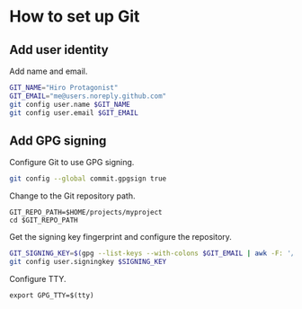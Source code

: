 # How to set up Git

## Add user identity
Add name and email.
``` sh
GIT_NAME="Hiro Protagonist"
GIT_EMAIL="me@users.noreply.github.com"
git config user.name $GIT_NAME
git config user.email $GIT_EMAIL
```
## Add GPG signing

Configure Git to use GPG signing.
``` sh
git config --global commit.gpgsign true
```
Change to the Git repository path.
```
GIT_REPO_PATH=$HOME/projects/myproject
cd $GIT_REPO_PATH
```
Get the signing key fingerprint and configure the repository.
``` sh
GIT_SIGNING_KEY=$(gpg --list-keys --with-colons $GIT_EMAIL | awk -F: '/^pub:/ { print $5 }')
git config user.signingkey $SIGNING_KEY
```
Configure TTY.
```
export GPG_TTY=$(tty)
```
<!--stackedit_data:
eyJoaXN0b3J5IjpbMTM3Njc2MTYwMSwxODQwMjg0Mjk5XX0=
-->